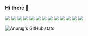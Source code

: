 ### Hi there 👋

<!--
**222SeungHyun/222SeungHyun** is a ✨ _special_ ✨ repository because its `README.md` (this file) appears on your GitHub profile.

Here are some ideas to get you started:

- 🔭 I’m currently working on ...
- 🌱 I’m currently learning ...
- 👯 I’m looking to collaborate on ...
- 🤔 I’m looking for help with ...
- 💬 Ask me about ...
- 📫 How to reach me: ...
- 😄 Pronouns: ...
- ⚡ Fun fact: ...
-->

<img src="https://img.shields.io/badge/42Seoul-000000?style=for-the-badge&logo=![42](https://user-images.githubusercontent.com/93538221/183899766-7fdf3220-c545-4fe9-becf-f459b1b0fdfc.svg)&logoColor=000000"/>
<img src="https://img.shields.io/badge/c-000000?style=for-the-badge&logo=![c](https://user-images.githubusercontent.com/93538221/184389208-c4800184-eb11-44f4-a743-86a0c8f2c302.svg)&logoColor=A8B9CC"
"/>
<img src="https://img.shields.io/badge/cplusplus-000000?style=for-the-badge&logo=![cplusplus](https://user-images.githubusercontent.com/93538221/184389405-94dadd04-cf93-4a3b-88a0-5b927fd5de5d.svg)
&logoColor=00599C"
"/>
<img src="https://img.shields.io/badge/python-000000?style=for-the-badge&logo=![python](https://user-images.githubusercontent.com/93538221/184389557-226f053d-8d6f-4547-a449-a3b67784cfad.svg)
&logoColor=3776AB"
"/>
<img src="https://img.shields.io/badge/arduino-000000?style=for-the-badge&logo=![arduino](https://user-images.githubusercontent.com/93538221/184389805-7be024c2-c3e7-44dd-ad9d-a2a63cc7eb37.svg)
&logoColor=00979D"
"/>
<img src="https://img.shields.io/badge/javascript-000000?style=for-the-badge&logo=![javascript](https://user-images.githubusercontent.com/93538221/184390035-f3c56e50-19fc-420c-bd63-219cbb104a5d.svg)&logoColor=F7DF1E"
"/>
<img src="https://img.shields.io/badge/tensorflow-000000?style=for-the-badge&logo=![tensorflow](https://user-images.githubusercontent.com/93538221/184390620-d9e40d86-3c8d-4f07-ad7f-277aeaa502aa.svg)&logoColor=FF6F00"
"/>
<img src="https://img.shields.io/badge/cocos-000000?style=for-the-badge&logo=![cocos](https://user-images.githubusercontent.com/93538221/184390815-09724b29-2883-4457-926d-dd1a1ca2be20.svg)
&logoColor=55C2E1"
"/>
<img src="https://img.shields.io/badge/django-000000?style=for-the-badge&logo=![django](https://user-images.githubusercontent.com/93538221/184391077-fbfef6e5-87dd-404b-af71-554593c14b39.svg)
&logoColor=092E20"
"/>
<img src="https://img.shields.io/badge/codeigniter-000000?style=for-the-badge&logo=![codeigniter](https://user-images.githubusercontent.com/93538221/184391279-4d3fbc97-6678-4597-9728-308eb5c42454.svg)&logoColor=EF4223"
"/>
<img src="https://img.shields.io/badge/php-000000?style=for-the-badge&logo=![php](https://user-images.githubusercontent.com/93538221/184391415-70eca137-1a59-4004-93f4-4956f9c376b1.svg)
&logoColor=777BB4"
"/>
<img src="https://img.shields.io/badge/kotlin-000000?style=for-the-badge&logo=![kotlin](https://user-images.githubusercontent.com/93538221/184391538-2325a201-5418-419a-bc00-551699e3e50c.svg)
&logoColor=7F52FF"
"/>
<img src="https://img.shields.io/badge/react-000000?style=for-the-badge&logo=![react](https://user-images.githubusercontent.com/93538221/184391639-360be835-cb4d-4c65-a6b1-8b9787428d96.svg)&logoColor=61DAFB"
"/>

![Anurag's GitHub stats](https://github-readme-stats.vercel.app/api?username=222SeungHyun&show_icons=true&theme=highcontrast)
